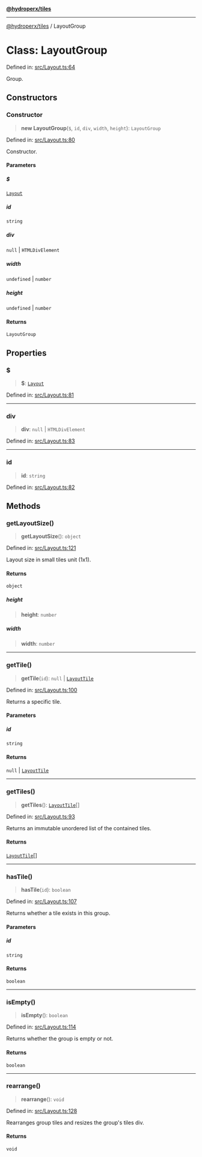 [**@hydroperx/tiles**](../README.md)

***

[@hydroperx/tiles](../globals.md) / LayoutGroup

# Class: LayoutGroup

Defined in: [src/Layout.ts:64](https://github.com/hydroperx/tiles.js/blob/af11a201a74d02cee143046c2bd205f8f79b4904/src/Layout.ts#L64)

Group.

## Constructors

### Constructor

> **new LayoutGroup**(`$`, `id`, `div`, `width`, `height`): `LayoutGroup`

Defined in: [src/Layout.ts:80](https://github.com/hydroperx/tiles.js/blob/af11a201a74d02cee143046c2bd205f8f79b4904/src/Layout.ts#L80)

Constructor.

#### Parameters

##### $

[`Layout`](Layout.md)

##### id

`string`

##### div

`null` | `HTMLDivElement`

##### width

`undefined` | `number`

##### height

`undefined` | `number`

#### Returns

`LayoutGroup`

## Properties

### $

> **$**: [`Layout`](Layout.md)

Defined in: [src/Layout.ts:81](https://github.com/hydroperx/tiles.js/blob/af11a201a74d02cee143046c2bd205f8f79b4904/src/Layout.ts#L81)

***

### div

> **div**: `null` \| `HTMLDivElement`

Defined in: [src/Layout.ts:83](https://github.com/hydroperx/tiles.js/blob/af11a201a74d02cee143046c2bd205f8f79b4904/src/Layout.ts#L83)

***

### id

> **id**: `string`

Defined in: [src/Layout.ts:82](https://github.com/hydroperx/tiles.js/blob/af11a201a74d02cee143046c2bd205f8f79b4904/src/Layout.ts#L82)

## Methods

### getLayoutSize()

> **getLayoutSize**(): `object`

Defined in: [src/Layout.ts:121](https://github.com/hydroperx/tiles.js/blob/af11a201a74d02cee143046c2bd205f8f79b4904/src/Layout.ts#L121)

Layout size in small tiles unit (1x1).

#### Returns

`object`

##### height

> **height**: `number`

##### width

> **width**: `number`

***

### getTile()

> **getTile**(`id`): `null` \| [`LayoutTile`](LayoutTile.md)

Defined in: [src/Layout.ts:100](https://github.com/hydroperx/tiles.js/blob/af11a201a74d02cee143046c2bd205f8f79b4904/src/Layout.ts#L100)

Returns a specific tile.

#### Parameters

##### id

`string`

#### Returns

`null` \| [`LayoutTile`](LayoutTile.md)

***

### getTiles()

> **getTiles**(): [`LayoutTile`](LayoutTile.md)[]

Defined in: [src/Layout.ts:93](https://github.com/hydroperx/tiles.js/blob/af11a201a74d02cee143046c2bd205f8f79b4904/src/Layout.ts#L93)

Returns an immutable unordered list of the contained tiles.

#### Returns

[`LayoutTile`](LayoutTile.md)[]

***

### hasTile()

> **hasTile**(`id`): `boolean`

Defined in: [src/Layout.ts:107](https://github.com/hydroperx/tiles.js/blob/af11a201a74d02cee143046c2bd205f8f79b4904/src/Layout.ts#L107)

Returns whether a tile exists in this group.

#### Parameters

##### id

`string`

#### Returns

`boolean`

***

### isEmpty()

> **isEmpty**(): `boolean`

Defined in: [src/Layout.ts:114](https://github.com/hydroperx/tiles.js/blob/af11a201a74d02cee143046c2bd205f8f79b4904/src/Layout.ts#L114)

Returns whether the group is empty or not.

#### Returns

`boolean`

***

### rearrange()

> **rearrange**(): `void`

Defined in: [src/Layout.ts:128](https://github.com/hydroperx/tiles.js/blob/af11a201a74d02cee143046c2bd205f8f79b4904/src/Layout.ts#L128)

Rearranges group tiles and resizes the group's tiles div.

#### Returns

`void`
